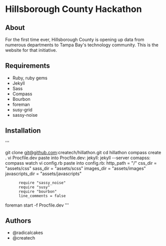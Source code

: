 # Hillsborough County Hackathon #

## About ##

  For the first time ever, Hillsborough County is opening up data from numerous departments to Tampa Bay's technology community.  This is the website for that initiative.   

## Requirements ##

  * Ruby, ruby gems
  * Jekyll
  * Sass
  * Compass
  * Bourbon
  * foreman
  * susy-grid
  * sassy-noise

## Installation ##
   '''
   
   git clone git@github.com:createch/hillathon.git
   cd hillathon
   compass create .
   vi Procfile.dev
   paste into Procfile.dev: jekyll:  jekyll --server
                             comapss: compass watch
   vi config.rb
   paste into config.rb: 
          http_path = "/"
          css_dir = "assets/css"
          sass_dir = "assets/scss"
          images_dir = "assets/images"
          javascripts_dir = "assets/javascripts"

          require "sassy_noise"
          require "susy"
          require "bourbon"
          line_comments = false
   foreman start -f Procfile.dev
   ''' 

## Authors ##
  
  * @radicalcakes
  * @createch